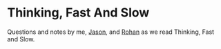 # Thinking, Fast And Slow
Questions and notes by me, [Jason](http://jasontu.com/), and [Rohan](rohanchitnis.com) as we read Thinking, Fast and Slow.
